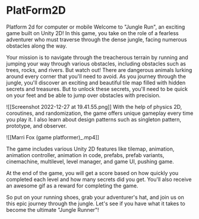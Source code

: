# PlatForm2D
Platform 2d for computer or mobile
Welcome to "Jungle Run", an exciting game built on Unity 2D! In this game, you take on the role of a fearless adventurer who must traverse through the dense jungle, facing numerous obstacles along the way.

Your mission is to navigate through the treacherous terrain by running and jumping your way through various obstacles, including obstacles such as trees, rocks, and rivers. But watch out! There are dangerous animals lurking around every corner that you'll need to avoid.
As you journey through the jungle, you'll discover an exciting and beautiful tile map filled with hidden secrets and treasures. But to unlock these secrets, you'll need to be quick on your feet and be able to jump over obstacles with precision.

![[Screenshot 2022-12-27 at 19.41.55.png]]
With the help of physics 2D, coroutines, and randomization, the game offers unique gameplay every time you play it. I also learn about design patterns such as singleton pattern, prototype, and observer.

![[Marri Fox (game platformer)_.mp4]]

The game includes various Unity 2D features like tilemap, animation, animation controller, animation in code, prefabs, prefab variants, cinemachine, multilevel, level manager, and game UI, pushing game.

At the end of the game, you will get a score based on how quickly you completed each level and how many secrets did you get. You'll also receive an awesome gif as a reward for completing the game.

So put on your running shoes, grab your adventurer's hat, and join us on this epic journey through the jungle. Let's see if you have what it takes to become the ultimate "Jungle Runner"!